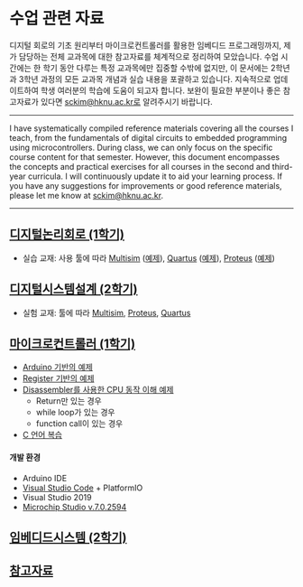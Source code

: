 # 수업 관련 자료
디지털 회로의 기초 원리부터 마이크로컨트롤러를 활용한 임베디드 프로그래밍까지, 제가 담당하는 전체 교과목에 대한 참고자료를 체계적으로 정리하여 모았습니다.
수업 시간에는 한 학기 동안 다루는 특정 교과목에만 집중할 수밖에 없지만, 이 문서에는 2학년과 3학년 과정의 모든 교과목 개념과 실습 내용을 포괄하고 있습니다.
지속적으로 업데이트하여 학생 여러분의 학습에 도움이 되고자 합니다. 보완이 필요한 부분이나 좋은 참고자료가 있다면 sckim@hknu.ac.kr로 알려주시기 바랍니다.
***
I have systematically compiled reference materials covering all the courses I teach, from the fundamentals of digital circuits to embedded programming using microcontrollers. During class, we can only focus on the specific course content for that semester. However, this document encompasses the concepts and practical exercises for all courses in the second and third-year curricula.
I will continuously update it to aid your learning process. If you have any suggestions for improvements or good reference materials, please let me know at sckim@hknu.ac.kr.
***

## [디지털논리회로 (1학기)](https://docs.google.com/document/d/1-Nbt2U4_RxmWI0knJ9PB-1zacaE4BrXKlVAKuqOXOog/edit#heading=h.l577gc53wk1r)
  + 실습 교재: 사용 툴에 따라 [Multisim](https://docs.google.com/document/d/1WXezy9JFQiraSLnUy9R7dk9Pz-jLC-JfszJM1WIOl5E/edit) ([예제](/Digital_Logics/Multisim/)), 
[Quartus](https://docs.google.com/document/d/18SPKDoWC6wiWRv3qgELFiMcgOY7u5xflKEo1A7NmJGI/edit) ([예제](/Digital_Logics/Quartus_schematics/)), 
[Proteus](https://docs.google.com/document/d/1fc-gf7ssCuh3Qt104MFrx15XqotCBZvXcE7OXDTSIRw/edit) ([예제](/Digital_Logics/Proteus/))


## [디지털시스템설계 (2학기)](https://docs.google.com/document/d/1w0CORrWaHI_NbjOskmIDs7_7yvQ0bz3ZSNFg1BX11ck/edit#heading=h.r1hokjytc0js)
  + 실험 교재: 툴에 따라 [Multisim](https://docs.google.com/document/d/1jX-wdGTK424XunvFu4a4CxtR17Vvwe2NsozZ4Cq2cl0/edit?usp=sharing), 
[Proteus](https://docs.google.com/document/d/1Bt5hzK4daAi6tXBZO7RS8zhi8J9hEL-TYFtcSkawnpE/edit?usp=sharing), 
[Quartus](https://docs.google.com/document/d/18B2oY9i0UkC5DJaRiA0vmYNfsSaPw23wI-6OQMqPB7Y/edit#heading=h.ftlyrczeeu2t)


## [마이크로컨트롤러 (1학기)](https://docs.google.com/document/d/1n3KUeXxMnC6K4D472Y-YwuZHPKo5krAnx2WdAsmD2wA/edit#heading=h.g1r703qpvjvj)
  + [Arduino 기반의 예제](/Arduino_Examples)
  + [Register 기반의 예제](/uC_Examples)
  + [Disassembler를 사용한 CPU 동작 이해 예제](/MicrochipStudio)
    + Return만 있는 경우
    + while loop가 있는 경우
    + function call이 있는 경우
  + [C 언어 복습](/VS2019)

#### 개발 환경
+ Arduino IDE
+ [Visual Studio Code](https://code.visualstudio.com/download) + PlatformIO
+ Visual Studio 2019
+ [Microchip Studio v.7.0.2594](https://www.microchip.com/en-us/tools-resources/develop/microchip-studio#Downloads)


## [임베디드시스템 (2학기)](https://docs.google.com/document/d/1DVsG6Le9iVnEqlcv0TA36XSPXYZ1sAhT7xt2vGAz96Q/edit)

## [참고자료](References.md)
